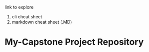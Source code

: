 link to explore

1. cli cheat sheet
2. markdown cheat sheet (.MD)

# My-Capstone Project Repository

